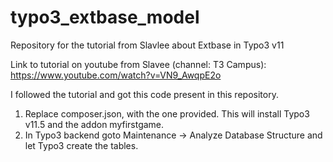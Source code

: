 # typo3_extbase_model
Repository for the tutorial from Slavlee about Extbase in Typo3 v11

Link to tutorial on youtube from Slavee (channel: T3 Campus): https://www.youtube.com/watch?v=VN9_AwqpE2o

I followed the tutorial and got this code present in this repository.

1. Replace composer.json, with the one provided. This will install Typo3 v11.5 and the addon myfirstgame.
2. In Typo3 backend goto Maintenance -> Analyze Database Structure  and let Typo3 create the tables.
